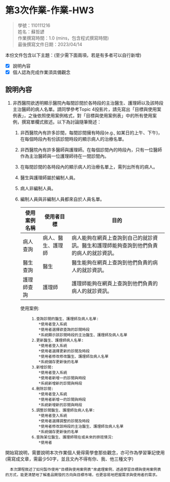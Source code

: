 # 第3次作業-作業-HW3
>
>學號：110111216
><br />
>姓名：蘇哲諺
><br />
>作業撰寫時間：1.0 (mins，包含程式撰寫時間)
><br />
>最後撰寫文件日期：2023/04/14
>

本份文件包含以下主題：(至少需下面兩項，若是有多者可以自行新增)
- [x] 說明內容
- [x] 個人認為完成作業須具備觀念

## 說明內容

1. 非西醫院欲透明顯示醫院內每間診間於各時段的主治醫生、護理師以及該時段主治醫師的病人名單。請同學參考Topic 4投影片，請先寫出「目標與使用案例表」，之後依照使用案例格式，對「目標與使用案例表」中的所有使用案例，撰寫單欄式敘述。以下為討論隨筆簡述：

   1. 非西醫院內有許多診間，每間診間擁有時段(e.g., 如某日的上午、下午)，在每個時段內有份該診間時段的顯示病人的治療名單。
   2. 非西醫院內有許多醫師與護理師。在每個診間內的時段內，只有一位醫師作為主治醫師與一位護理師待在一間診間內。
   3. 在每間診間的各時段內的顯示病人的治療名單上，需列出所有的病人。
   4. 醫生與護理師屬於編制人員。
   5. 病人非編制人員。
   6. 編制人員與非編制人員都來自於人員名單。

         | 使用案例名稱 | 使用者目標 | 目的 |
         | --- | --- | --- |
         | 病人查詢 | 病人、醫生、護理師 | 病人能夠在網頁上查詢到自己的就診資訊。醫生和護理師能夠查詢到他們負責的病人的就診資訊。 |
         | 醫生查詢 | 醫生 | 醫生能夠在網頁上查詢到他們負責的病人的就診資訊。 |
         | 護理師查詢 | 護理師 | 護理師能夠在網頁上查詢到他們負責的病人的就診資訊。 |


         使⽤案例:

               1.查詢診間的醫⽣、護理師及病⼈名單:
                  *使⽤者登入系統
                  *使⽤者選擇欲查詢的診間時段
                  *系統顯⽰該診間時段的主治醫⽣、護理師及病⼈名單
               2.更新醫⽣、護理師病⼈名單:
                  *使⽤者登入系統
                  *使⽤者選擇更新的診間及時段
                  *使⽤者修改修改醫⽣、護理師及病⼈名單
                  *系統儲存更新後的名單
               3.新增診間:
                  *使⽤者登入系統
                  *使⽤者新增⼀的診間與時段
                  *系統新增新的診間與時段
               4.刪除診間:
                  *使⽤者登入系統
                  *使⽤者新增⼀的診間與時段
                  *系統新增新的診間與時段
               5.調整診間醫⽣、護理師及病⼈名單:
                  *使⽤者登入系統
                  *使⽤者選擇調整的診間及時段
                  *使⽤者修改該時段的主治醫⽣、護理師及病⼈名單
                  *系統儲存更新後的名單
               6.查詢某位醫⽣、護理師現在或未來的排班情況:
                  *使⽤者



開始寫說明，需要說明本次作業個人覺得需學會那些觀念，亦可作為學習筆記使用 (需寫成文章，需最少50字，並且文內不得有你、我、他三種文字)

      本次課程敘述了如何製作使用"目標與使用案例表"來處理案例，透過學習目標與使用案例表的方式，能更清楚地了解產品開發的方向與目標市場，也更容易地把握需求與使用者的需求。